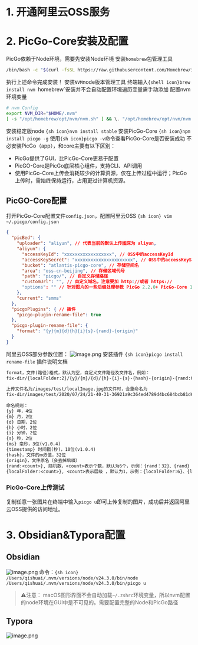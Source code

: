 # 1. 开通阿里云OSS服务
# 2. PicGo-Core安装及配置
PicGo依赖于Node环境，需要先安装Node环境
安装`homebrew`包管理工具
```sh
/bin/bash -c "$(curl -fsSL https://raw.githubusercontent.com/Homebrew/install/HEAD/install.sh)"
```
执行上述命令完成安装！
安装`NVM`node版本管理工具
终端输入`{shell icon}brew install nvm
`homebrew`安装并不会自动配置环境遍历变量需手动添加
配置nvm环境变量
```sh
# nvm Config
export NVM_DIR="$HOME/.nvm"
[ -s "/opt/homebrew/opt/nvm/nvm.sh" ] && \. "/opt/homebrew/opt/nvm/nvm.sh"
```
安装稳定版node
`{sh icon}nvm install stable`
安装PicGo-Core
`{sh icon}npm install picgo -g`
使用`{sh icon}picgo -v`命令查看PicGo-Core是否安装成功
不必安装PicGo（app），和core主要有以下区别：
- PicGo提供了GUI，比PicGo-Core更易于配置
- PicGO-Core是PicGo底层核心组件，支持CLI、API调用
- 使用PicGo-Core上传会消耗较少的计算资源，仅在上传过程中运行；PicGo上传时，需始终保持运行，占用更过计算机资源。
## PicGO-Core配置
打开PicGo-Core配置文件`config.json`，配置阿里云OSS
`{sh icon} vim ~/.picgo/config.json`
```json
{
  "picBed": {
    "uploader": "aliyun", // 代表当前的默认上传图床为 aliyun,
    "aliyun": {
      "accessKeyId": "xxxxxxxxxxxxxxxxxx", // OSS中的accessKeyId
      "accessKeySecret": "xxxxxxxxxxxxxxxxxxxxxx", // OSS中的accessKeySecret
      "bucket": "atlantis-picgo-core", // 存储空间名
      "area": "oss-cn-beijing", // 存储区域代号
      "path": "picgo/", // 自定义存储路径
      "customUrl": "", // 自定义域名，注意要加 http://或者 https://
      "options": "" // 针对图片的一些后缀处理参数 PicGo 2.2.0+ PicGo-Core 1.4.0+
    },
    "current": "smms"
  },
  "picgoPlugins": { // 插件
    "picgo-plugin-rename-file": true
  },
  "picgo-plugin-rename-file": {
    "format": "{y}{m}{d}{h}{i}{s}-{rand}-{origin}"
  }
}
```
阿里云OSS部分参数位置：
![image.png](https://atlantis-picgo-core.oss-cn-beijing.aliyuncs.com/picgo/20250709182048-79718d-20250709182047417.png)
安装插件
`{sh icon}picgo install rename-file`
插件说明文档
```txt
format，文件(路径)格式，默认为空，自定义文件路径及文件名，例如：
fix-dir/{localFolder:2}/{y}/{m}/{d}/{h}-{i}-{s}-{hash}-{origin}-{rand:6}
 
上传文件名为/images/test/localImage.jpg的文件时，会重命名为
fix-dir/images/test/2020/07/24/21-40-31-36921a9c364ed4789d4bc684bcb81d62-localImage-fa2c97.jpg
 
命名规则：
{y} 年，4位
{m} 月，2位
{d} 日期，2位
{h} 小时，2位
{i} 分钟，2位
{s} 秒，2位
{ms} 毫秒，3位(v1.0.4)
{timestamp} 时间戳(秒)，10位(v1.0.4)
{hash}，文件的md5值，32位
{origin}，文件原名（会去掉后缀）
{rand:<count>}, 随机数，<count>表示个数，默认为6个，示例：{rand：32}、{rand}
{localFolder:<count>}, <count>表示层级 ，默认为1，示例：{localFolder:6}、{localFolder}
```
### PicGo-Core上传测试
复制任意一张图片在终端中输入`picgo u`即可上传复制的图片，成功后并返回阿里云OSS提供的访问地址。
# 3. Obsidian&Typora配置
## Obsidian
![image.png](https://atlantis-picgo-core.oss-cn-beijing.aliyuncs.com/picgo/20250709183151-c05a8c-20250709183149729.png)
命令：`{sh icon} /Users/qishuai/.nvm/versions/node/v24.3.0/bin/node /Users/qishuai/.nvm/versions/node/v24.3.0/bin/picgo u`
> ⚠️注意： macOS图形界面不会自动加载`~/.zshrc`环境变量，所以nvm配置的node环境在GUI中是不可见的。需要配置完整的Node和PicGo路径
## Typora
![image.png](https://atlantis-picgo-core.oss-cn-beijing.aliyuncs.com/picgo/20250709183217-7c74f6-20250709183216840.png)
